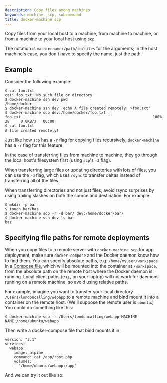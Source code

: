 ```yaml
---
description: Copy files among machines
keywords: machine, scp, subcommand
title: docker-machine scp
---
```

Copy files from your local host to a machine, from machine to machine, or from a machine to your local host using `scp`.

The notation is `machinename:/path/to/files` for the arguments; in the host machine's case, you don't have to specify the name, just the path.

## Example

Consider the following example:

```none
$ cat foo.txt
cat: foo.txt: No such file or directory
$ docker-machine ssh dev pwd
/home/docker
$ docker-machine ssh dev 'echo A file created remotely! >foo.txt'
$ docker-machine scp dev:/home/docker/foo.txt .
foo.txt                                                           100%   28     0.0KB/s   00:00
$ cat foo.txt
A file created remotely!
```

Just like how `scp` has a `-r` flag for copying files recursively, `docker-machine` has a `-r` flag for this feature.

In the case of transferring files from machine to machine, they go through the local host's filesystem first (using `scp`'s `-3` flag).

When transferring large files or updating directories with lots of files, you can use the `-d` flag, which uses `rsync` to transfer deltas instead of transferring all of the files.

When transferring directories and not just files, avoid rsync surprises by using trailing slashes on both the source and destination. For example:

```none
$ mkdir -p bar
$ touch bar/baz
$ docker-machine scp -r -d bar/ dev:/home/docker/bar/
$ docker-machine ssh dev ls bar
baz
```

## Specifying file paths for remote deployments

When you copy files to a remote server with `docker-machine scp` for app deployment, make sure `docker-compose` and the Docker daemon know how to find them. You can specify absolute paths, e.g. `/home/myuser/workspace` in a [Compose file](/compose/compose-file/index.md), which will be mounted into the container at `/workspace`, from the absolute path on the remote host where the Docker daemon is running. Local client paths (e.g., on your laptop) will not work for daemons running on a remote machine, so avoid using relative paths.

For example, imagine you want to transfer your local directory `/Users/londoncalling/webapp` to a remote machine and bind mount it into a container on the remote host. (We'll suppose the remote user is `ubuntu`.) You could do something like this:

```none
$ docker-machine scp -r /Users/londoncalling/webapp MACHINE-NAME:/home/ubuntu/webapp
```

Then write a docker-compose file that bind mounts it in:

```none
version: "3.1"
services:
  webapp:
    image: alpine
    command: cat /app/root.php
    volumes:
    - "/home/ubuntu/webapp:/app"
```

And we can try it out like so:

```none $ eval $(docker-machine env MACHINE-NAME) $ docker-compose run webapp